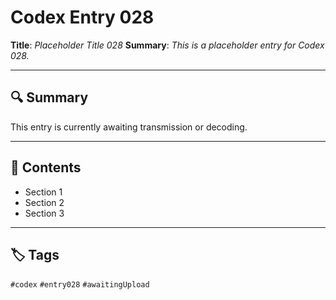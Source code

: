 # Codex Entry 028

**Title**: *Placeholder Title 028*
**Summary**: _This is a placeholder entry for Codex 028._

---

## 🔍 Summary

This entry is currently awaiting transmission or decoding.

---

## 🧠 Contents

- Section 1
- Section 2
- Section 3

---

## 🏷️ Tags

`#codex` `#entry028` `#awaitingUpload`
